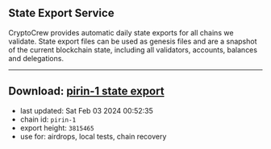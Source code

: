 ## State Export Service
CryptoCrew provides automatic daily state exports for all chains we validate. State export files can be used as genesis files and are a snapshot of the current blockchain state, including all validators, accounts, balances and delegations.

---
**Download: [pirin-1 state export](https://dl.ccvalidators.com/SERVICE/nolus/pirin-1_export_3815465.json)**
---

- last updated: Sat Feb 03 2024 00:52:35
- chain id: `pirin-1`
- export height: `3815465`
- use for: airdrops, local tests, chain recovery
